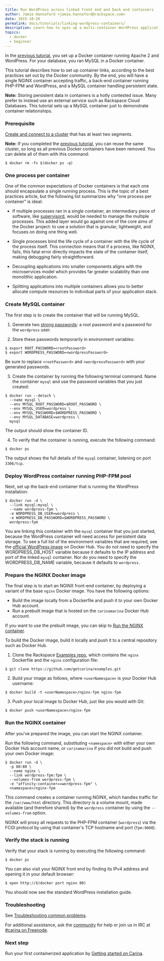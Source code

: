 ```yaml
---
title: Run WordPress across linked front end and back end containers
author: Jamie Hannaford <jamie.hannaford@rackspace.com>
date: 2015-10-26
permalink: docs/tutorials/linking-wordpress-containers/
description: Learn how to spin up a multi-container WordPress application split across linked containers, using NGINX as the front end and PHP-FPM as the back end.
topics:
  - docker
  - beginner
---
```


In the [previous tutorial](/docs/tutorials/wordpress-apache-mysql), you set up a Docker
container running Apache 2 and WordPress. For your database, you ran MySQL in a
Docker container.

This tutorial describes how to set up container links, according to the best
practices set out by the Docker community. By the end, you will have a single
NGINX container accepting traffic, a back-end container running PHP-FPM and
WordPress, and a MySQL container handling persistent state.

**Note:** Storing persistent data in containers is a hotly contested issue. Many
prefer to instead use an external service such as Rackspace Cloud Databases.
This tutorial sets up a MySQL container just to demonstrate container
relationships.

### Prerequisite

[Create and connect to a cluster](/docs/tutorials/create-connect-cluster/) that has at least two segments.

**Note:** If you completed the [previous tutorial](/docs/tutorials/wordpress-apache-mysql), you can reuse the same cluster, so long as all previous Docker containers have been removed. You can delete all of them with this command:

```
$ docker rm -fv $(docker ps -q)
```

### One process per container

One of the common expectations of Docker containers is that each one should
encapsulate a single running process. This is the topic of a best practices
article, but the following list summarizes why "one process per container" is
ideal:

- If multiple processes ran in a single container, an intermediary piece of
software, like [supervisord](http://supervisord.org/), would be needed to manage
the multiple processes. This added layer would go against one of the core aims
of the Docker project: to use a solution that is granular, lightweight, and
focuses on doing one thing well.

- Single processes bind the life cycle of a container with the life cycle of the
process itself. This connection means that if a process, like NGINX, fails, this
fatal error directly impacts the state of the container itself, making
debugging fairly straightforward.

- Decoupling applications into smaller components aligns with the microservices
model which provides far greater scalability than one monolithic application.

- Splitting applications into multiple containers allows you to better allocate
compute resources to individual parts of your application stack.

### Create MySQL container

The first step is to create the container that will be running MySQL.

1. Generate two [strong passwords](https://strongpasswordgenerator.com/): a
root password and a password for the `wordpress` user.

2. Store these passwords temporarily in environment variables:

  ```
  $ export ROOT_PASSWORD=<rootPassword>
  $ export WORDPRESS_PASSWORD=<wordpressPassword>
  ```

  Be sure to replace `<rootPassword>` and `<wordpressPassword>` with your
  generated passwords.

3. Create the container by running the following terminal command. Name the
   container `mysql` and use the password variables that you just created:

  ```
  $ docker run --detach \
    --name mysql \
    --env MYSQL_ROOT_PASSWORD=$ROOT_PASSWORD \
    --env MYSQL_USER=wordpress \
    --env MYSQL_PASSWORD=$WORDPRESS_PASSWORD \
    --env MYSQL_DATABASE=wordpress \
    mysql
  ```

  The output should show the container ID.

4. To verify that the container is running, execute the following command:

  ```
  $ docker ps
  ```

  The output shows the full details of the `mysql` container, listening on port
  `3306/tcp`.

### Deploy WordPress container running PHP-FPM pool

Next, set up the back-end container that is running the WordPress installation:

```
$ docker run -d \
  --link mysql:mysql \
  --name wordpress-fpm \
  -e WORDPRESS_DB_USER=wordpress \
  -e WORDPRESS_DB_PASSWORD=$WORDPRESS_PASSWORD \
  wordpress:fpm
```

You are linking this container with the `mysql` container that you just started,
because the WordPress container will need access for persistent data storage.
To see a full list of the environment variables that are required, see the
[official WordPress image](https://hub.docker.com/_/wordpress/) on Docker Hub.
You do not need to specify the WORDPRESS_DB_HOST variable because it defaults to
the IP address and port of the linked `mysql` container. Nor do you need to
specify the WORDPRESS_DB_NAME variable, because it defaults to `wordpress`.

### Prepare the NGINX Docker image

The final step is to start an NGINX front-end container, by deploying a
variant of the base `nginx` Docker image. You have the following options:

- Build the image locally from a Dockerfile and push it to your own Docker Hub account.
- Run a prebuilt image that is hosted on the `carinamarina` Docker Hub account.

If you want to use the prebuilt image, you can skip to
[Run the NGINX container](#run-the-nginx-container).

To build the Docker image, build it locally and push it to a central repository
such as Docker Hub.

1. Clone the Rackspace [Examples repo](https://github.com/getcarina/examples),
which contains the `nginx` Dockerfile and the `nginx` configuration file:

  ```
  $ git clone https://github.com/getcarina/examples.git
  ```

2. Build your image as follows, where `<userNamespace>` is your Docker Hub username:

  ```
  $ docker build -t <userNamespace>/nginx-fpm nginx-fpm
  ```

3. Push your local image to Docker Hub, just like you would with Git:

  ```
  $ docker push <userNamespace>/nginx-fpm
  ```

### Run the NGINX container

After you've prepared the image, you can start the NGINX container.

Run the following command, substituting `<namespace>` with either your own
Docker Hub account name, or `carinamarina` if you did not build and push your own
Docker image:

```
$ docker run -d \
  -p 80:80 \
  --name nginx \
  --link wordpress-fpm:fpm \
  --volumes-from wordpress-fpm \
  -e "affinity:container==wordpress-fpm" \
  <namespace>/nginx-fpm
```

This command creates a container running NGINX, which handles traffic for the
`/var/www/html` directory. This directory is a volume mount, made available
(and therefore shared) by the `wordpress` container by using the `--volumes-from`
option.

NGINX will proxy all requests to the PHP-FPM container (`wordpress`)
via the FCGI protocol by using that container's TCP hostname and port (`fpm:9000`).

### Verify the stack is running

Verify that your stack is running by executing the following command:

```
$ docker ps
```

You can also visit your NGINX front end by finding its IPv4 address and opening
it in your default browser:

```
$ open http://$(docker port nginx 80)
```

You should now see the standard WordPress installation guide.

### Troubleshooting

See [Troubleshooting common problems](/docs/tutorials/troubleshooting/).

For additional assistance, ask the [community](https://community.getcarina.com/) for help or join us in IRC at [#carina on Freenode](http://webchat.freenode.net/?channels=carina).

### Next step

Run your first containerized application by [Getting started on Carina](/docs/tutorials/getting-started-on-carina/).

<!--
TODO: Use the text below when that tutorial is back in for M2.

The [next tutorial](../load-balance-wordpress-docker-containers/) explores how
to set up a fully load balanced and more distributed WordPress cluster on
Docker Swarm.
-->
